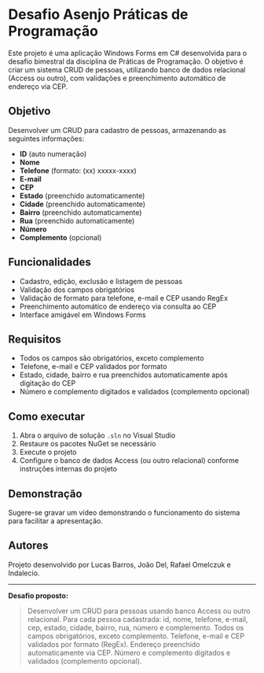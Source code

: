 # Desafio Asenjo Práticas de Programação

Este projeto é uma aplicação Windows Forms em C# desenvolvida para o desafio bimestral da disciplina de Práticas de Programação. O objetivo é criar um sistema CRUD de pessoas, utilizando banco de dados relacional (Access ou outro), com validações e preenchimento automático de endereço via CEP.

## Objetivo

Desenvolver um CRUD para cadastro de pessoas, armazenando as seguintes informações:

- **ID** (auto numeração)
- **Nome**
- **Telefone** (formato: (xx) xxxxx-xxxx)
- **E-mail**
- **CEP**
- **Estado** (preenchido automaticamente)
- **Cidade** (preenchido automaticamente)
- **Bairro** (preenchido automaticamente)
- **Rua** (preenchido automaticamente)
- **Número**
- **Complemento** (opcional)

## Funcionalidades

- Cadastro, edição, exclusão e listagem de pessoas
- Validação dos campos obrigatórios
- Validação de formato para telefone, e-mail e CEP usando RegEx
- Preenchimento automático de endereço via consulta ao CEP
- Interface amigável em Windows Forms

## Requisitos

- Todos os campos são obrigatórios, exceto complemento
- Telefone, e-mail e CEP validados por formato
- Estado, cidade, bairro e rua preenchidos automaticamente após digitação do CEP
- Número e complemento digitados e validados (complemento opcional)

## Como executar

1. Abra o arquivo de solução `.sln` no Visual Studio
2. Restaure os pacotes NuGet se necessário
3. Execute o projeto
4. Configure o banco de dados Access (ou outro relacional) conforme instruções internas do projeto

## Demonstração

Sugere-se gravar um vídeo demonstrando o funcionamento do sistema para facilitar a apresentação.

## Autores

Projeto desenvolvido por Lucas Barros, João Del, Rafael Omelczuk e Indalecio.

---

**Desafio proposto:**

> Desenvolver um CRUD para pessoas usando banco Access ou outro relacional. Para cada pessoa cadastrada: id, nome, telefone, e-mail, cep, estado, cidade, bairro, rua, número e complemento. Todos os campos obrigatórios, exceto complemento. Telefone, e-mail e CEP validados por formato (RegEx). Endereço preenchido automaticamente via CEP. Número e complemento digitados e validados (complemento opcional).
